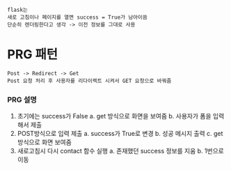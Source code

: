 ```
flask는
새로 고침이나 페이지를 열면 success = True가 남아이씀
단순히 렌더링한다고 생각 -> 이전 정보를 그대로 사용
```

# PRG 패턴
```
Post -> Redirect -> Get
Post 요청 처리 후 사용자를 리다이렉트 시켜서 GET 요청으로 바꿔줌
```

### PRG 설명
1. 초기에는 success가 False
    a. get 방식으로 화면을 보여줌
    b. 사용자가 폼을 입력해서 제출
2. POST방식으로 입력 제출
    a. success가 True로 변경
    b. 성공 메시지 출력
    c. get방식으로 화면 보여줌
3. 새로고침시 다시 contact 함수 실행
    a. 존재했던 success 정보를 지움
    b. 1번으로 이동